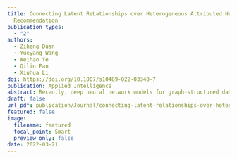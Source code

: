 ```yaml
---
title: Connecting Latent ReLationships over Heterogeneous Attributed Network for
  Recommendation
publication_types:
  - "2"
authors:
  - Ziheng Duan
  - Yueyang Wang
  - Weihao Ye
  - Qilin Fan
  - Xiuhua Li
doi: https://doi.org/10.1007/s10489-022-03340-7
publication: Applied Intelligence
abstract: Recently, deep neural network models for graph-structured data have been demonstrating to be influential in recommendation systems. Graph Neural Network (GNN), which can generate high-quality embeddings by capturing graph-structured information, is convenient for the recommendation. However, most existing GNN models mainly focus on the homogeneous graph. They cannot characterize heterogeneous and complex data in the recommendation system. Meanwhile, it is challenging to develop effective methods to mine the heterogeneity and latent correlations in the graph. In this paper, we adopt Heterogeneous Attributed Network (HAN), which involves different node types as well as rich node attributes, to model data in the recommendation system. Furthermore, we propose a novel graph neural network-based model to deal with HAN for Recommendation, called HANRec. In particular, we design a component connecting potential neighbors to explore the influence between neighbors and provide two different strategies with the attention mechanism to aggregate neighbors' information. The experimental results on two real-world datasets prove that HANRec outperforms other state-of-the-art methods.
draft: false
url_pdf: publication/Journal/connecting-latent-relationships-over-heterogeneous-attributed-network-for-recommendation/Duan2022_Article_ConnectingLatentRelationshipsO.pdf
featured: false
image:
  filename: featured
  focal_point: Smart
  preview_only: false
date: 2022-03-21
---
```

